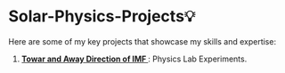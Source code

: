# Solar-Physics-Projects💡  
Here are some of my key projects that showcase my skills and expertise:

1. **[Towar and Away Direction of IMF ]([https://github.com/76basant/Physics-Lab-Experiments-.git](https://github.com/76basant/Solar-Physics-Projects/tree/main/Toward%20and%20Away%20Direction%20of%20IMF))**: Physics Lab Experiments.  
